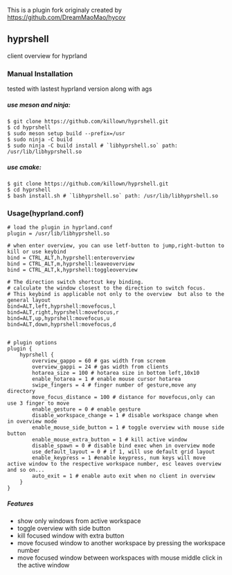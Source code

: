 

This is a plugin fork originaly created by https://github.com/DreamMaoMao/hycov

## hyprshell
client overview for hyprland


### Manual Installation
tested with lastest hyprland version along with ags

##### use meson and ninja:

```console
$ git clone https://github.com/killown/hyprshell.git
$ cd hyprshell
$ sudo meson setup build --prefix=/usr
$ sudo ninja -C build
$ sudo ninja -C build install # `libhyprshell.so` path: /usr/lib/libhyprshell.so
```

##### use cmake:

```console
$ git clone https://github.com/killown/hyprshell.git
$ cd hyprshell
$ bash install.sh # `libhyprshell.so` path: /usr/lib/libhyprshell.so
```

### Usage(hyprland.conf)

```
# load the plugin in hyprland.conf
plugin = /usr/lib/libhyprshell.so

# when enter overview, you can use letf-button to jump,right-button to kill or use keybind
bind = CTRL_ALT,h,hyprshell:enteroverview
bind = CTRL_ALT,m,hyprshell:leaveoverview
bind = CTRL_ALT,k,hyprshell:toggleoverview

# The direction switch shortcut key binding.
# calculate the window closest to the direction to switch focus.
# This keybind is applicable not only to the overview  but also to the general layout
bind=ALT,left,hyprshell:movefocus,l
bind=ALT,right,hyprshell:movefocus,r
bind=ALT,up,hyprshell:movefocus,u
bind=ALT,down,hyprshell:movefocus,d


# plugin options
plugin {
    hyprshell {
        overview_gappo = 60 # gas width from screem 
        overview_gappi = 24 # gas width from clients
        hotarea_size = 100 # hotarea size in bottom left,10x10
        enable_hotarea = 1 # enable mouse cursor hotarea     
        swipe_fingers = 4 # finger number of gesture,move any directory
        move_focus_distance = 100 # distance for movefocus,only can use 3 finger to move 
        enable_gesture = 0 # enable gesture
        disable_workspace_change = 1 # disable workspace change when in overview mode
        enable_mouse_side_button = 1 # toggle overview with mouse side button
        enable_mouse_extra_button = 1 # kill active window
        disable_spawn = 0 # disable bind exec when in overview mode
        use_default_layout = 0 # if 1, will use default grid layout
        enable_keypress = 1 #enable keypress, num keys will move active window to the respective workspace number, esc leaves overview and so on...
        auto_exit = 1 # enable auto exit when no client in overview
    }
}

```


##### Features
- show only windows from active workspace
- toggle overview with side button
- kill focused window with extra button
- move focused window to another workspace by pressing the workspace number
- move focused window between workspaces with mouse middle click in the active window

